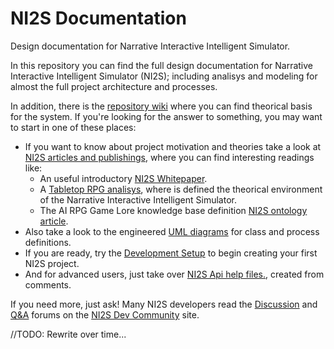# NI2S Documentation
Design documentation for Narrative Interactive Intelligent Simulator.

In this repository you can find the full design documentation for Narrative Interactive Intelligent Simulator (NI2S); including analisys and modeling for almost the full project architecture and processes.

In addition, there is the [repository wiki](https://github.com/ARWNI2S/NI2S-Documentation/wiki) where you can find theorical basis for the system. If you're looking for the answer to something, you may want to start in one of these places:

*	If you want to know about project motivation and theories take a look at [NI2S articles and publishings](https://github.com/ARWNI2S/NI2S-Documentation/blob/main/pub/), where you can find interesting readings like:
	-	An useful introductory [NI2S Whitepaper](https://github.com/ARWNI2S/NI2S-Documentation/blob/main/pub/Whitepaper.pdf).
	-   A [Tabletop RPG analisys](https://github.com/ARWNI2S/NI2S-Documentation/blob/main/pub/TabletopRPG.pdf), where is defined the theorical environment of the Narrative Interactive Intelligent Simulator.
	-   The AI RPG Game Lore knowledge base definition [NI2S ontology article](https://github.com/ARWNI2S/NI2S-Documentation/blob/main/pub/NI2SOntology.pdf).
*   Also take a look to the engineered [UML diagrams](https://github.com/ARWNI2S/NI2S-Documentation/blob/main/UML/) for class and process definitions.
*   If you are ready, try the [Development Setup](https://github.com/ARWNI2S/NI2S-Documentation/wiki/Setting-up-your-development-environment-for-NI2S/) to begin creating your first NI2S project.
*   And for advanced users, just take over [NI2S Api help files.](https://github.com/ARWNI2S/NI2S-Documentation/blob/main/XMLHelp/), created from <summary> comments.

If you need more, just ask! Many NI2S developers read the [Discussion](https://not.available.yet/latest?exclude_tag=question) and [Q&A](https://not.available.yet/tag/question) forums on the [NI2S Dev Community](https://not.available.yet/community/) site.

//TODO: Rewrite over time...